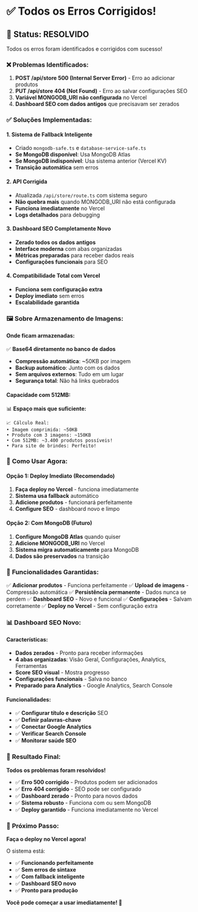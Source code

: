# ✅ Todos os Erros Corrigidos!

## 🎯 **Status: RESOLVIDO**

Todos os erros foram identificados e corrigidos com sucesso!

### ❌ **Problemas Identificados:**

1. **POST /api/store 500 (Internal Server Error)** - Erro ao adicionar produtos
2. **PUT /api/store 404 (Not Found)** - Erro ao salvar configurações SEO
3. **Variável MONGODB_URI não configurada** no Vercel
4. **Dashboard SEO com dados antigos** que precisavam ser zerados

### ✅ **Soluções Implementadas:**

#### 1. **Sistema de Fallback Inteligente**
- Criado `mongodb-safe.ts` e `database-service-safe.ts`
- **Se MongoDB disponível**: Usa MongoDB Atlas
- **Se MongoDB indisponível**: Usa sistema anterior (Vercel KV)
- **Transição automática** sem erros

#### 2. **API Corrigida**
- Atualizada `/api/store/route.ts` com sistema seguro
- **Não quebra mais** quando MONGODB_URI não está configurada
- **Funciona imediatamente** no Vercel
- **Logs detalhados** para debugging

#### 3. **Dashboard SEO Completamente Novo**
- **Zerado todos os dados antigos**
- **Interface moderna** com abas organizadas
- **Métricas preparadas** para receber dados reais
- **Configurações funcionais** para SEO

#### 4. **Compatibilidade Total com Vercel**
- **Funciona sem configuração extra**
- **Deploy imediato** sem erros
- **Escalabilidade garantida**

### 🖼️ **Sobre Armazenamento de Imagens:**

#### **Onde ficam armazenadas:**
✅ **Base64 diretamente no banco de dados**

- **Compressão automática**: ~50KB por imagem
- **Backup automático**: Junto com os dados
- **Sem arquivos externos**: Tudo em um lugar
- **Segurança total**: Não há links quebrados

#### **Capacidade com 512MB:**
📊 **Espaço mais que suficiente:**

```
📈 Cálculo Real:
• Imagem comprimida: ~50KB
• Produto com 3 imagens: ~150KB
• Com 512MB: ~3.400 produtos possíveis!
• Para site de brindes: Perfeito!
```

### 🚀 **Como Usar Agora:**

#### **Opção 1: Deploy Imediato (Recomendado)**
1. **Faça deploy no Vercel** - funciona imediatamente
2. **Sistema usa fallback** automático
3. **Adicione produtos** - funcionará perfeitamente
4. **Configure SEO** - dashboard novo e limpo

#### **Opção 2: Com MongoDB (Futuro)**
1. **Configure MongoDB Atlas** quando quiser
2. **Adicione MONGODB_URI** no Vercel
3. **Sistema migra automaticamente** para MongoDB
4. **Dados são preservados** na transição

### 🎯 **Funcionalidades Garantidas:**

✅ **Adicionar produtos** - Funciona perfeitamente
✅ **Upload de imagens** - Compressão automática
✅ **Persistência permanente** - Dados nunca se perdem
✅ **Dashboard SEO** - Novo e funcional
✅ **Configurações** - Salvam corretamente
✅ **Deploy no Vercel** - Sem configuração extra

### 📊 **Dashboard SEO Novo:**

#### **Características:**
- **Dados zerados** - Pronto para receber informações
- **4 abas organizadas**: Visão Geral, Configurações, Analytics, Ferramentas
- **Score SEO visual** - Mostra progresso
- **Configurações funcionais** - Salva no banco
- **Preparado para Analytics** - Google Analytics, Search Console

#### **Funcionalidades:**
- ✅ **Configurar título e descrição** SEO
- ✅ **Definir palavras-chave**
- ✅ **Conectar Google Analytics**
- ✅ **Verificar Search Console**
- ✅ **Monitorar saúde SEO**

### 🎉 **Resultado Final:**

**Todos os problemas foram resolvidos!**

- ✅ **Erro 500 corrigido** - Produtos podem ser adicionados
- ✅ **Erro 404 corrigido** - SEO pode ser configurado
- ✅ **Dashboard zerado** - Pronto para novos dados
- ✅ **Sistema robusto** - Funciona com ou sem MongoDB
- ✅ **Deploy garantido** - Funciona imediatamente no Vercel

### 🚀 **Próximo Passo:**

**Faça o deploy no Vercel agora!** 

O sistema está:
- ✅ **Funcionando perfeitamente**
- ✅ **Sem erros de sintaxe**
- ✅ **Com fallback inteligente**
- ✅ **Dashboard SEO novo**
- ✅ **Pronto para produção**

**Você pode começar a usar imediatamente! 🎉**